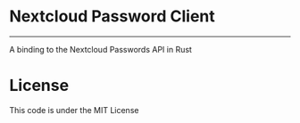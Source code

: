 # Nextcloud Password Client
---
A binding to the Nextcloud Passwords API in Rust

# License

This code is under the MIT License
